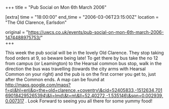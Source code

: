 +++
title = "Pub Social on Mon 6th March 2006"

[extra]
time = "18:00:00"
end_time = "2006-03-06T23:15:00Z"
location = "The Old Clarence, Earlsdon"

original = "https://uwcs.co.uk/events/pub-social-on-mon-6th-march-2006-1474488975753/"    
+++

This week the pub social will be in the lovely Old Clarence. They stop taking food orders at 9, so beware being late\! To get there by bus take the no 12 from campus (or Leamington) to the Hearsal common bus stop, walk in the direction the bus was travelling (towards the city arms with Hearsal Common on your right) and the pub is on the first corner you get to, just after the Common ends. A map can be found at http://maps.google.com/maps?f=q\&hl=en\&q=the+old+clarence,+coventry\&cid=52405833,-1512634,701690184295265394\&li=lmd\&t=m\&ll=52.40272,-1.535146\&spn=0.002939,0.007317 . Look Forward to seeing you all there for some yummy food\!

